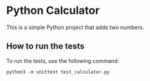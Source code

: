 # Python Calculator

This is a simple Python project that adds two numbers.

## How to run the tests

To run the tests, use the following command:

```
python3 -m unittest test_calculator.py
```
